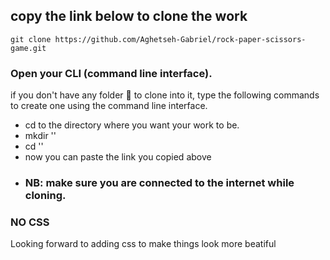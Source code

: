 ## copy the link below to clone the work
```
git clone https://github.com/Aghetseh-Gabriel/rock-paper-scissors-game.git
```
### Open your CLI (command line interface).
  if you don't have any folder 📂  to clone into it, type the following commands to create one using the command line interface.
  - cd to the directory where you want your work to be.
- mkdir '<folder-name>'
- cd '<folder-name>'
- now you can paste the link you copied above
- ### NB: make sure you are connected to the internet while cloning.
### NO CSS
Looking forward to adding css to make things look more beatiful
